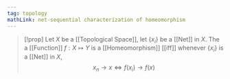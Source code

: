 ```yaml
---
tag: topology
mathLink: net-sequential characterization of homeomorphism
---
```

>[!prop]
Let $X$ be a [[Topological Space]], let $\{x_{i}\}$ be a [[Net]] in $X$. The a [[Function]] $f:X \mapsto Y$ is a [[Homeomorphism]] [[iff]] whenever $\{x_{i}\}$ is a [[Net]] in $X$, $$x_{n} \rightarrow  x\iff f(x_{i})\rightarrow f(x)$$
